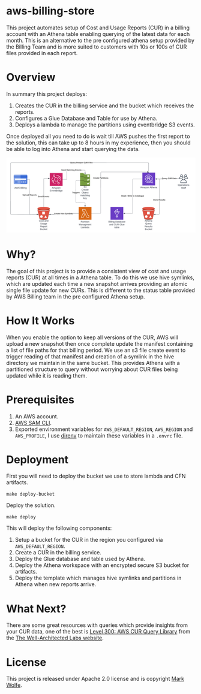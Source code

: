 # aws-billing-store

This project automates setup of Cost and Usage Reports (CUR) in a billing account with an Athena table enabling querying of the latest data for each month. This is an alternative to the pre configured athena setup provided by the Billing Team and is more suited to customers with 10s or 100s of CUR files provided in each report.

# Overview

In summary this project deploys:

1. Creates the CUR in the billing service and the bucket which receives the reports.
2. Configures a Glue Database and Table for use by Athena.
3. Deploys a lambda to manage the partitions using eventbridge S3 events.

Once deployed all you need to do is wait till AWS pushes the first report to the solution, this can take up to 8 hours in my experience, then you should be able to log into Athena and start querying the data.

![Solution Diagram](docs/images/2022-07-02_cur_managment_diagram.png)

# Why?

The goal of this project is to provide a consistent view of cost and usage reports (CUR) at all times in a Athena table. To do this we use hive symlinks, which are updated each time a new snapshot arrives providing an atomic single file update for new CURs. This is different to the status table provided by AWS Billing team in the pre configured Athena setup.

# How It Works

When you enable the option to keep all versions of the CUR, AWS will upload a new snapshot then once complete update the manifest containing a list of file paths for that billing period. We use an s3 file create event to trigger reading of that manifest and creation of a symlink in the hive directory we maintain in the same bucket. This provides Athena with a partitioned structure to query without worrying about CUR files being updated while it is reading them.


# Prerequisites

1. An AWS account.
2. [AWS SAM CLI](https://docs.aws.amazon.com/serverless-application-model/latest/developerguide/serverless-sam-cli-install.html).
3. Exported environment variables for `AWS_DEFAULT_REGION`, `AWS_REGION` and `AWS_PROFILE`, I use [direnv](https://direnv.net/) to maintain these variables in a `.envrc` file. 

# Deployment

First you will need to deploy the bucket we use to store lambda and CFN artifacts.

```
make deploy-bucket
```

Deploy the solution.

```
make deploy
```

This will deploy the following components:

1. Setup a bucket for the CUR in the region you configured via `AWS_DEFAULT_REGION`.
2. Create a CUR in the billing service.
3. Deploy the Glue database and table used by Athena.
4. Deploy the Athena workspace with an encrypted secure S3 bucket for artifacts.
5. Deploy the template which manages hive symlinks and partitions in Athena when new reports arrive.

# What Next? 

There are some great resources with queries which provide insights from your CUR data, one of the best is [Level 300: AWS CUR Query Library](https://wellarchitectedlabs.com/cost/300_labs/300_cur_queries/) from the [The Well-Architected Labs website](https://wellarchitectedlabs.com/).

# License

This project is released under Apache 2.0 license and is copyright [Mark Wolfe](https://www.wolfe.id.au).